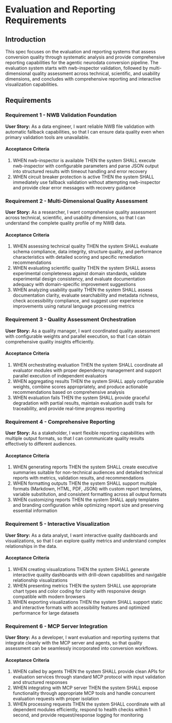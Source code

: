 # Evaluation and Reporting Requirements

## Introduction

This spec focuses on the evaluation and reporting systems that assess conversion quality through systematic analysis and provide comprehensive reporting capabilities for the agentic neurodata conversion pipeline. The evaluation system starts with nwb-inspector validation, followed by multi-dimensional quality assessment across technical, scientific, and usability dimensions, and concludes with comprehensive reporting and interactive visualization capabilities.

## Requirements

### Requirement 1 - NWB Validation Foundation

**User Story:** As a data engineer, I want reliable NWB file validation with automatic fallback capabilities, so that I can ensure data quality even when primary validation tools are unavailable.

#### Acceptance Criteria

1. WHEN nwb-inspector is available THEN the system SHALL execute nwb-inspector with configurable parameters and parse JSON output into structured results with timeout handling and error recovery
2. WHEN circuit breaker protection is active THEN the system SHALL immediately use fallback validation without attempting nwb-inspector and provide clear error messages with recovery guidance

### Requirement 2 - Multi-Dimensional Quality Assessment

**User Story:** As a researcher, I want comprehensive quality assessment across technical, scientific, and usability dimensions, so that I can understand the complete quality profile of my NWB data.

#### Acceptance Criteria

1. WHEN assessing technical quality THEN the system SHALL evaluate schema compliance, data integrity, structure quality, and performance characteristics with detailed scoring and specific remediation recommendations
2. WHEN evaluating scientific quality THEN the system SHALL assess experimental completeness against domain standards, validate experimental design consistency, and evaluate documentation adequacy with domain-specific improvement suggestions
3. WHEN analyzing usability quality THEN the system SHALL assess documentation clarity, evaluate searchability and metadata richness, check accessibility compliance, and suggest user experience improvements using natural language processing metrics

### Requirement 3 - Quality Assessment Orchestration

**User Story:** As a quality manager, I want coordinated quality assessment with configurable weights and parallel execution, so that I can obtain comprehensive quality insights efficiently.

#### Acceptance Criteria

1. WHEN orchestrating evaluation THEN the system SHALL coordinate all evaluator modules with proper dependency management and support parallel execution of independent evaluators
2. WHEN aggregating results THEN the system SHALL apply configurable weights, combine scores appropriately, and produce actionable recommendations based on comprehensive analysis
3. WHEN evaluation fails THEN the system SHALL provide graceful degradation with partial results, maintain evaluation audit trails for traceability, and provide real-time progress reporting

### Requirement 4 - Comprehensive Reporting

**User Story:** As a stakeholder, I want flexible reporting capabilities with multiple output formats, so that I can communicate quality results effectively to different audiences.

#### Acceptance Criteria

1. WHEN generating reports THEN the system SHALL create executive summaries suitable for non-technical audiences and detailed technical reports with metrics, validation results, and recommendations
2. WHEN formatting outputs THEN the system SHALL support multiple formats (Markdown, HTML, PDF, JSON) with custom report templates, variable substitution, and consistent formatting across all output formats
3. WHEN customizing reports THEN the system SHALL apply templates and branding configuration while optimizing report size and preserving essential information

### Requirement 5 - Interactive Visualization

**User Story:** As a data analyst, I want interactive quality dashboards and visualizations, so that I can explore quality metrics and understand complex relationships in the data.

#### Acceptance Criteria

1. WHEN creating visualizations THEN the system SHALL generate interactive quality dashboards with drill-down capabilities and navigable relationship visualizations
2. WHEN presenting metrics THEN the system SHALL use appropriate chart types and color coding for clarity with responsive design compatible with modern browsers
3. WHEN exporting visualizations THEN the system SHALL support static and interactive formats with accessibility features and optimized performance for large datasets

### Requirement 6 - MCP Server Integration

**User Story:** As a developer, I want evaluation and reporting systems that integrate cleanly with the MCP server and agents, so that quality assessment can be seamlessly incorporated into conversion workflows.

#### Acceptance Criteria

1. WHEN called by agents THEN the system SHALL provide clean APIs for evaluation services through standard MCP protocol with input validation and structured responses
2. WHEN integrating with MCP server THEN the system SHALL expose functionality through appropriate MCP tools and handle concurrent evaluation requests with proper isolation
3. WHEN processing requests THEN the system SHALL coordinate with all dependent modules efficiently, respond to health checks within 1 second, and provide request/response logging for monitoring
